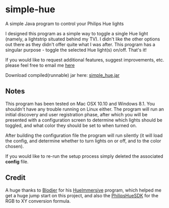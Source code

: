 simple-hue
======
A simple Java program to control your Philips Hue lights

I designed this program as a simple way to toggle a single Hue light (namely, a lightstrip situated behind my TV). I didn't like the other options out there as they didn't offer quite what I was after. This program has a singular purpose - toggle the selected Hue light(s) on/off. That's it!

If you would like to request additional features, suggest improvements, etc. please feel free to email me [here](mailto:admin@fullcirclegfx.com)

Download compiled(runnable) jar here: [simple_hue.jar](https://raw.githubusercontent.com/sparkison/simple-hue/blob/master/simpleHue/simple_hue.jar)

Notes
------

This program has been tested on Mac OSX 10.10 and Windows 8.1. You shouldn't have any trouble running on Linux either. The program will run an initial discovery and user registration phase, after which you will be presented with a configuration screen to determine which lights should be toggled, and what color they should be set to when turned on.

After building the configuration file the program will run silently (it will load the config, and determine whether to turn lights on or off, and to the color chosen).

If you would like to re-run the setup process simply deleted the associated **config** file.

Credit
------
A huge thanks to [Blodjer](https://github.com/Blodjer) for his [HueImmersive](https://github.com/Blodjer/HueImmersive) program, which helped me get a huge jump start on this project, and also the [PhilipsHueSDK](https://github.com/PhilipsHue/PhilipsHueSDK-iOS-OSX) for the RGB to XY conversion formula.
